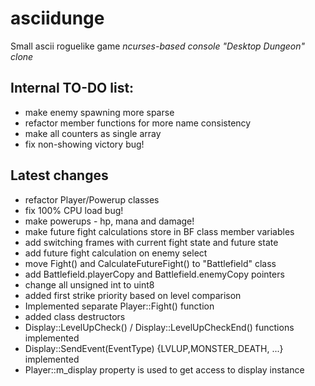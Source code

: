 # asciidunge
Small ascii roguelike game
*ncurses-based console "Desktop Dungeon" clone*

## Internal TO-DO list:
- make enemy spawning more sparse
- refactor member functions for more name consistency
- make all counters as single array
- fix non-showing victory bug!

## Latest changes
+ refactor Player/Powerup classes
+ fix 100% CPU load bug!
+ make powerups - hp, mana and damage!
+ make future fight calculations store in BF class member variables
+ add switching frames with current fight state and future state
+ add future fight calculation on enemy select
+ move Fight() and CalculateFutureFight() to "Battlefield" class
+ add Battlefield.playerCopy and Battlefield.enemyCopy pointers 
+ change all unsigned int to uint8
+ added first strike priority based on level comparison
+ Implemented separate Player::Fight() function
+ added class destructors
+ Display::LevelUpCheck() / Display::LevelUpCheckEnd() functions implemented
+ Display::SendEvent(EventType) {LVLUP,MONSTER_DEATH, ...} implemented
+ Player::m_display property is used to get access to display instance


